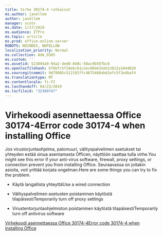 ```yaml
---
title: Virhe 30174-4 ratkaisut
ms.author: janellem
author: janellem
manager: scotv
ms.date: 1/17/2019
ms.audience: ITPro
ms.topic: article
ms.prod: office-online-server
ROBOTS: NOINDEX, NOFOLLOW
localization_priority: Normal
ms.collection: Adm_O365
ms.custom: ''
ms.assetid: 523894a9-94a2-4ed8-848c-58ac9b597bc8
ms.openlocfilehash: bf6bfc5f24ebcb1c2ec60de32eb12812a1044020
ms.sourcegitcommit: 9d78905c512192ffc4675468abd2efc5f2e4baf4
ms.translationtype: MT
ms.contentlocale: fi-FI
ms.lasthandoff: 04/23/2019
ms.locfileid: "32369747"
---
```

# <a name="error-code-30174-4-when-installing-office"></a><span data-ttu-id="c87e1-102">Virhekoodi asennettaessa Office 30174-4</span><span class="sxs-lookup"><span data-stu-id="c87e1-102">Error code 30174-4 when installing Office</span></span>

<span data-ttu-id="c87e1-103">Jos virustorjuntaohjelma, palomuuri, välityspalvelimen asetukset tai yhteyden estää sinua asentamasta Officen, näyttöön saattaa tulla virhe.</span><span class="sxs-lookup"><span data-stu-id="c87e1-103">You might see this error if your anti-virus software, firewall, proxy settings, or connection prevent you from installing Office.</span></span> <span data-ttu-id="c87e1-104">Seuraavassa on joitakin asioita, voit yrittää korjata ongelman.</span><span class="sxs-lookup"><span data-stu-id="c87e1-104">Here are some things you can try to fix the problem.</span></span>
  
- <span data-ttu-id="c87e1-105">Käytä langallista yhteyttä</span><span class="sxs-lookup"><span data-stu-id="c87e1-105">Use a wired connection</span></span>
    
- <span data-ttu-id="c87e1-106">Välityspalvelimen asetusten poistaminen käytöstä tilapäisesti</span><span class="sxs-lookup"><span data-stu-id="c87e1-106">Temporarily turn off proxy settings</span></span>
    
- <span data-ttu-id="c87e1-107">Virustentorjuntaohjelmiston poistaminen käytöstä tilapäisesti</span><span class="sxs-lookup"><span data-stu-id="c87e1-107">Temporarily turn off antivirus software</span></span>
    
[<span data-ttu-id="c87e1-108">Virhekoodi asennettaessa Office 30174-4</span><span class="sxs-lookup"><span data-stu-id="c87e1-108">Error code 30174-4 when installing Office</span></span>](https://support.office.com/article/5d5551db-266f-47b3-93fc-d51c2e8f4c0b?wt.mc_id=Alchemy_ClientDIA)
  

